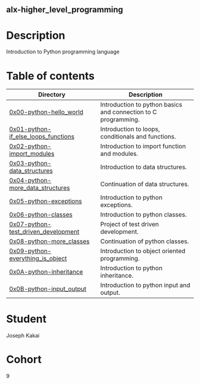 ## alx-higher_level_programming

# Description
Introduction to Python programming language

# Table of contents
Directory | Description
----------|------------
[0x00-python-hello_world](./0x00-python-hello_world) | Introduction to python basics and connection to C programming.
[0x01-python-if_else_loops_functions](./0x01-python-if_else_loops_functions) | Introduction to loops, conditionals and functions.
[0x02-python-import_modules](./0x02-python-import_modules) | Introduction to import function and modules.
[0x03-python-data_structures](./0x03-python-data_structures) | Introduction to data structures.
[0x04-python-more_data_structures](./0x04-python-more_data_structures) | Continuation of data structures.
[0x05-python-exceptions](./0x05-python-exceptions) | Introduction to python exceptions.
[0x06-python-classes](./0x06-python-classes) | Introduction to python classes.
[0x07-python-test_driven_development](./0x07-python-test_driven_development) | Project of test driven development.
[0x08-python-more_classes](/.0x08-python-more_classes) | Continuation  of python classes.
[0x09-python-everything_is_object](./0x09-python-everything_is_object) | Introduction to object oriented programming. 
[0x0A-python-inheritance](./0x0A-python-inheritance) | Introduction to python inheritance.
[0x0B-python-input_output](./0x0B-python-input_output) | Introduction to python input and output.
# Student
Joseph Kakai
# Cohort
9
